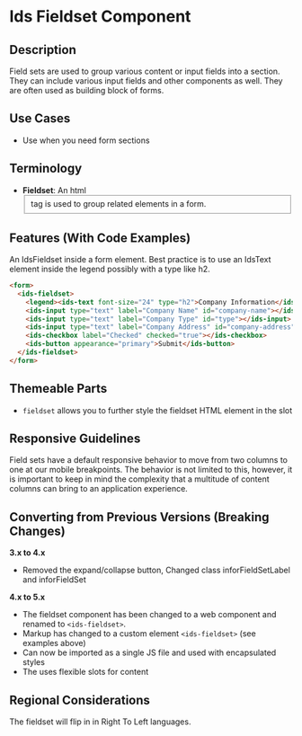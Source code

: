 # Ids Fieldset Component

## Description

Field sets are used to group various content or input fields into a section. They can include various input fields and other components as well. They are often used as building block of forms.

## Use Cases

- Use when you need form sections

## Terminology

- **Fieldset**: An html <fieldset> tag is used to group related elements in a form.

## Features (With Code Examples)

An IdsFieldset inside a form element. Best practice is to use an IdsText element inside the legend possibly with a type like h2.

```html
<form>
  <ids-fieldset>
    <legend><ids-text font-size="24" type="h2">Company Information</ids-text></legend>
    <ids-input type="text" label="Company Name" id="company-name"></ids-input>
    <ids-input type="text" label="Company Type" id="type"></ids-input>
    <ids-input type="text" label="Company Address" id="company-address"></ids-input>
    <ids-checkbox label="Checked" checked="true"></ids-checkbox>
    <ids-button appearance="primary">Submit</ids-button>
  </ids-fieldset>
</form>
```

## Themeable Parts

- `fieldset` allows you to further style the fieldset HTML element in the slot

## Responsive Guidelines

Field sets have a default responsive behavior to move from two columns to one at our mobile breakpoints. The behavior is not limited to this, however, it is important to keep in mind the complexity that a multitude of content columns can bring to an application experience.

## Converting from Previous Versions (Breaking Changes)

**3.x to 4.x**
- Removed the expand/collapse button, Changed class inforFieldSetLabel and inforFieldSet

**4.x to 5.x**
- The fieldset component has been changed to a web component and renamed to `<ids-fieldset>`.
- Markup has changed to a custom element `<ids-fieldset>` (see examples above)
- Can now be imported as a single JS file and used with encapsulated styles
- The uses flexible slots for content

## Regional Considerations

The fieldset will flip in in Right To Left languages.
